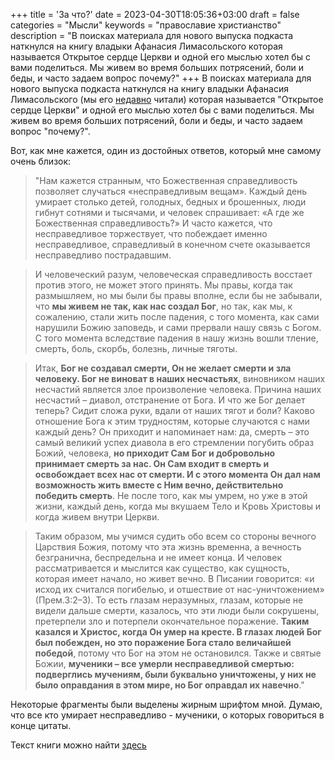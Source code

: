 +++
title = 'За что?'
date = 2023-04-30T18:05:36+03:00
draft = false
categories = "Мысли"
keywords = "православие христианство"
description = "В поисках материала для нового выпуска подкаста наткнулся на книгу владыки Афанасия Лимасольского которая называется Открытое сердце Церкви и одной его мыслью хотел бы с вами поделиться. Мы живем во время больших потрясений, боли и беды, и часто задаем вопрос почему?"
+++
В поисках материала для нового выпуска подкаста наткнулся на книгу владыки Афанасия Лимасольского (мы его [недавно](https://t.me/koster_podcast/22) читали) которая называется "Открытое сердце Церкви" и одной его мыслью хотел бы с вами поделиться. Мы живем во время больших потрясений, боли и беды, и часто задаем вопрос "почему?".

Вот, как мне кажется, один из достойных ответов, который мне самому очень близок:

>"Нам кажется странным, что Божественная справедливость позволяет случаться «несправедливым вещам». Каждый день умирает столько детей, голодных, бедных и брошенных, люди гибнут сотнями и тысячами, и человек спрашивает: «А где же Божественная справедливость?» И часто кажется, что несправедливое торжествует, что побеждает именно несправедливое, справедливый в конечном счете оказывается несправедливо пострадавшим.

>И человеческий разум, человеческая справедливость восстает против этого, не может этого принять. Мы правы, когда так размышляем, но мы были бы правы вполне, если бы не забывали, что **мы живем не так, как нас создал Бог**, но так, как мы, к сожалению, стали жить после падения, с того момента, как сами нарушили Божию заповедь, и сами прервали нашу связь с Богом. С того момента вследствие падения в нашу жизнь вошли тление, смерть, боль, скорбь, болезнь, личные тяготы.

>Итак, **Бог не создавал смерти, Он не желает смерти и зла человеку. Бог не виноват в наших несчастьях**, виновником наших несчастий является злое произволение человека. Причина наших несчастий – диавол, отстранение от Бога. И что же Бог делает теперь? Сидит сложа руки, вдали от наших тягот и боли? Каково отношение Бога к этим трудностям, которые случаются с нами каждый день? Он приходит и напоминает нам: да, смерть – это самый великий успех диавола в его стремлении погубить образ Божий, человека, **но приходит Сам Бог и добровольно принимает смерть за нас. Он Сам входит в смерть и освобождает всех нас от смерти. И с этого момента Он дал нам возможность жить вместе с Ним вечно, действительно победить смерть**. Не после того, как мы умрем, но уже в этой жизни, каждый день, когда мы вкушаем Тело и Кровь Христовы и когда живем внутри Церкви.

>Таким образом, мы учимся судить обо всем со стороны вечного Царствия Божия, потому что эта жизнь временна, а вечность безгранична, беспредельна и не имеет конца. И человек рассматривается и мыслится как существо, как сущность, которая имеет начало, но живет вечно. В Писании говорится: «и исход их считался погибелью, и отшествие от нас-уничтожением» (Прем.3:2–3). То есть глазам неразумных, глазам, которые не видели дальше смерти, казалось, что эти люди были сокрушены, претерпели зло и потерпели окончательное поражение. **Таким казался и Христос, когда Он умер на кресте. В глазах людей Бог был побежден, но это поражение Бога стало величайшей победой**, потому что Бог на этом не остановился. Также и святые Божии, **мученики – все умерли несправедливой смертью: подверглись мучениям, были буквально уничтожены, у них не было оправдания в этом мире, но Бог оправдал их навечно**."

Некоторые фрагменты были выделены жирным шрифтом мной. Думаю, что все кто умирает несправедливо - мученики, о которых говориться в конце цитаты.

Текст книги можно найти [здесь](https://azbyka.ru/otechnik/Afanasij_Nikolau/otkrytoe-serdtse-tserkvi/#0_29)
